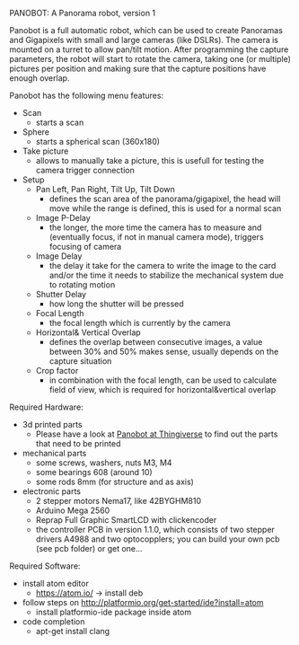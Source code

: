 PANOBOT: A Panorama robot, version 1

Panobot is a full automatic robot, which can be used to create Panoramas and Gigapixels with small and large cameras (like DSLRs). The camera is mounted on a turret to allow pan/tilt motion. After programming the capture parameters, the robot will start to rotate the camera, taking one (or multiple) pictures per position and making sure that the capture positions have enough overlap.

Panobot has the following menu features:
 * Scan
   * starts a scan
 * Sphere
   * starts a spherical scan (360x180)
 * Take picture
   * allows to manually take a picture, this is usefull for testing the camera trigger connection
 * Setup
   * Pan Left, Pan Right, Tilt Up, Tilt Down
     * defines the scan area of the panorama/gigapixel, the head will move while the range is defined, this is used for a normal scan
   * Image P-Delay
     * the longer, the more time the camera has to measure and (eventually focus, if not in manual camera mode), triggers focusing of camera
   * Image Delay
     * the delay it take for the camera to write the image to the card and/or the time it needs to stabilize the mechanical system due to rotating motion
   * Shutter Delay
     * how long the shutter will be pressed
   * Focal Length
     * the focal length which is currently by the camera
   * Horizontal& Vertical Overlap
     * defines the overlap between consecutive images, a value between 30% and 50% makes sense, usually depends on the capture situation
   * Crop factor
     * in combination with the focal length, can be used to calculate field of view, which is required for horizontal&vertical overlap

Required Hardware:
 * 3d printed parts
   * Please have a look at [Panobot at Thingiverse](https://www.thingiverse.com/thing:2503118) to find out the parts that need to be printed
 * mechanical parts
   * some screws, washers, nuts M3, M4
   * some bearings 608 (around 10)
   * some rods 8mm (for structure and as axis)
 * electronic parts
   * 2 stepper motors Nema17, like 42BYGHM810
   * Arduino Mega 2560
   * Reprap Full Graphic SmartLCD with clickencoder
   * the controller PCB in version 1.1.0, which consists of two stepper drivers A4988 and two optocopplers; you can build your own pcb (see pcb folder) or get one...

Required Software:
   * install atom editor
     * https://atom.io/ -> install deb
   * follow steps on http://platformio.org/get-started/ide?install=atom
     * install platformio-ide package inside atom
   * code completion
     * apt-get install clang
